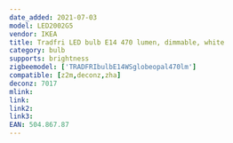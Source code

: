 ```yaml
---
date_added: 2021-07-03
model: LED2002G5
vendor: IKEA
title: Tradfri LED bulb E14 470 lumen, dimmable, white
category: bulb
supports: brightness
zigbeemodel: ['TRADFRIbulbE14WSglobeopal470lm']
compatible: [z2m,deconz,zha]
deconz: 7017
mlink: 
link: 
link2: 
link3: 
EAN: 504.867.87
---
```

